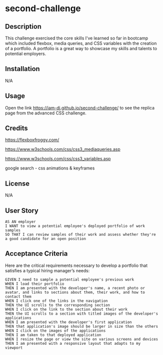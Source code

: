 # second-challenge

## Description

This challenge exercised the core skills I've learned so far in bootcamp which included flexbox, media queries, and CSS variables with the creation of a portfolio. A portfolio is a great way to showcase my skills and talents to potential employers. 

## Installation

N/A

## Usage

Open the link https://iam-dj.github.io/second-challenge/ to see the replica page from the advanced CSS challenge.

## Credits

https://flexboxfroggy.com/

https://www.w3schools.com/css/css3_mediaqueries.asp

https://www.w3schools.com/css/css3_variables.asp

google search - css animations & keyframes


## License

N/A

## User Story

```
AS AN employer
I WANT to view a potential employee's deployed portfolio of work samples
SO THAT I can review samples of their work and assess whether they're a good candidate for an open position
```


## Acceptance Criteria

Here are the critical requirements necessary to develop a portfolio that satisfies a typical hiring manager’s needs:

```
GIVEN I need to sample a potential employee's previous work
WHEN I load their portfolio
THEN I am presented with the developer's name, a recent photo or avatar, and links to sections about them, their work, and how to contact them
WHEN I click one of the links in the navigation
THEN the UI scrolls to the corresponding section
WHEN I click on the link to the section about their work
THEN the UI scrolls to a section with titled images of the developer's applications
WHEN I am presented with the developer's first application
THEN that application's image should be larger in size than the others
WHEN I click on the images of the applications
THEN I am taken to that deployed application
WHEN I resize the page or view the site on various screens and devices
THEN I am presented with a responsive layout that adapts to my viewport
```
